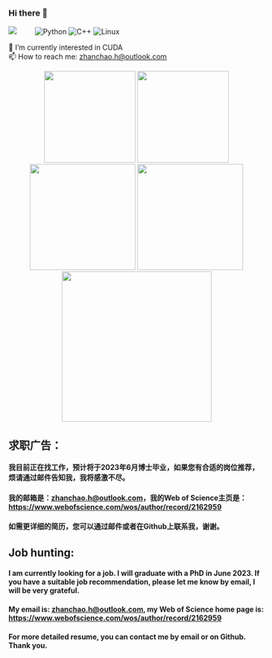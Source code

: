 
### Hi there 👋 
![](https://komarev.com/ghpvc/?username=Shank2358&label=PROFILE+VIEWS)
&emsp;&emsp;
![Python](https://img.shields.io/badge/-Python-pink?style=flat-square&logo=Python)
![C++](https://img.shields.io/badge/-C++-00599C?style=flat-square&logo=c)
![Linux](https://img.shields.io/badge/Linux-FCC624?style=style=flat-square&logo=linux&logoColor=black)

 🌱 I’m currently interested in CUDA  
 📫 How to reach me: zhanchao.h@outlook.com
 
<!-- GitHub Readme Stats -->
<div align="center">
  <img height="180px" src="https://github-readme-stats.vercel.app/api?username=Shank2358&theme=algolia&show_icons=trueline_height=21" />
  <img height="180px" src="https://github-readme-stats.vercel.app/api/top-langs/?username=Shank2358&theme=algolia&layout=compact" />
</div>

<!-- GitHub Profile Trophy & GitHub Streak Stats -->
<div align="center">
 <img height="208px" src="https://github-profile-trophy.vercel.app/?username=Shank2358&theme=algolia&row=2&column=3&no-frame=true" />
 <img height="208px" src="https://github-readme-streak-stats.herokuapp.com/?user=Shank2358&theme=algolia" />
</div>

<!-- GitHub Activity Graph -->
<div align="center"><img height="295px" src="https://activity-graph.herokuapp.com/graph?username=Shank2358&theme=react-dark&color=00ADFF&bg_color=010F2C" /></div>
  
  
## 求职广告：
#### 我目前正在找工作，预计将于2023年6月博士毕业，如果您有合适的岗位推荐，烦请通过邮件告知我，我将感激不尽。 
#### 我的邮箱是：zhanchao.h@outlook.com，我的Web of Science主页是：https://www.webofscience.com/wos/author/record/2162959
#### 如需更详细的简历，您可以通过邮件或者在Github上联系我，谢谢。

## Job hunting:
#### I am currently looking for a job. I will graduate with a PhD in June 2023. If you have a suitable job recommendation, please let me know by email, I will be very grateful.  
#### My email is: zhanchao.h@outlook.com, my Web of Science home page is: https://www.webofscience.com/wos/author/record/2162959  
#### For more detailed resume, you can contact me by email or on Github. Thank you.
